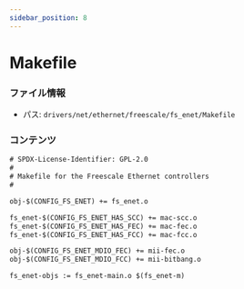 ```yaml
---
sidebar_position: 8
---
```

# Makefile

### ファイル情報

- パス: `drivers/net/ethernet/freescale/fs_enet/Makefile`

### コンテンツ

```txt
# SPDX-License-Identifier: GPL-2.0
#
# Makefile for the Freescale Ethernet controllers
#

obj-$(CONFIG_FS_ENET) += fs_enet.o

fs_enet-$(CONFIG_FS_ENET_HAS_SCC) += mac-scc.o
fs_enet-$(CONFIG_FS_ENET_HAS_FEC) += mac-fec.o
fs_enet-$(CONFIG_FS_ENET_HAS_FCC) += mac-fcc.o

obj-$(CONFIG_FS_ENET_MDIO_FEC) += mii-fec.o
obj-$(CONFIG_FS_ENET_MDIO_FCC) += mii-bitbang.o

fs_enet-objs := fs_enet-main.o $(fs_enet-m)

```
